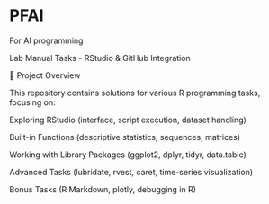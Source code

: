 # PFAI
For AI programming 

Lab Manual Tasks - RStudio & GitHub Integration

📌 Project Overview

This repository contains solutions for various R programming tasks, focusing on:

Exploring RStudio (interface, script execution, dataset handling)

Built-in Functions (descriptive statistics, sequences, matrices)

Working with Library Packages (ggplot2, dplyr, tidyr, data.table)

Advanced Tasks (lubridate, rvest, caret, time-series visualization)

Bonus Tasks (R Markdown, plotly, debugging in R)
